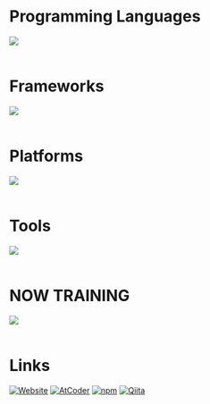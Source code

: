 # Programming Languages 
<img src="https://skillicons.dev/icons?i=python,html,css,js,typescript,r" /> <br /><br />

# Frameworks 
<img src="https://skillicons.dev/icons?i=react,next,django" /> <br /><br />

# Platforms 

<img src="https://skillicons.dev/icons?i=supabase,aws,cloudflare,github,vercel" /> <br /><br />

# Tools 
<img src="https://skillicons.dev/icons?i=sqlite,tailwind,vite,latex,nginx" /> <br /><br />


  
# NOW TRAINING

<img src="https://skillicons.dev/icons?i=docker,vue,java" /> <br /><br />


# Links
[![Website](https://img.shields.io/badge/Website-singbirds.net-0A0?style=for-the-badge&logo=google-chrome)](https://singbirds.net)
[![AtCoder](https://img.shields.io/badge/AtCoder-Pitta-00aaff?style=for-the-badge)](https://atcoder.jp/users/Pitta)
[![npm](https://img.shields.io/badge/npm-Packages-CB3837?style=for-the-badge&logo=npm&logoColor=white)](https://www.npmjs.com/settings/fairy-pitta/packages)
[![Qiita](https://img.shields.io/badge/Qiita-Profile-55C500?style=for-the-badge&logo=qiita&logoColor=white)](https://qiita.com/Pitta)
